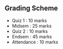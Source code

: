 ## Grading Scheme

* Quiz 1 : 10 marks
* Midsem : 25 marks
* Quiz 2 : 10 marks
* Endsem : 45 marks
* Attendance : 10 marks
